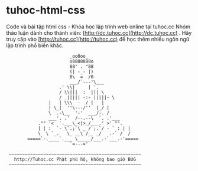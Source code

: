 # tuhoc-html-css
Code và bài tập html css - Khóa học lập trình web online tại tuhoc.cc 
Nhóm thảo luận dành cho thành viên: [http://dc.tuhoc.cc](http://dc.tuhoc.cc) .
Hãy truy cập vào [http://tuhoc.cc](http://tuhoc.cc) để học thêm nhiều ngôn ngữ lập trình phổ biến khác.


                            _oo0oo_
                            o8888888o
                            88" . "88
                            (| -_- |)
                            0\  =  /0
                            ___/`---'\___
                        .' \\|     | '.
                        / \\|||  :  ||| \
                        / _||||| -:- |||||- \
                    |   | \\\  -  / |   |
                    | \_|  ''\---/''  |_/ |
                    \  .-\__  '-'  ___/-. /
                    ___'. .'  /--.--\  `. .'___
                ."" '<  `.___\_<|>_/___.' >' "".
                | | :  `- \`.;`\ _ /`;.`/ - ` : | |
                \  \ `_.   \_ __\ /__ _/   .-` /  /
            =====`-.____`.___ \_____/___.-`___.-'=====
                            `=---='

     ~~~~~~~~~~~~~~~~~~~~~~~~~~~~~~~~~~~~~~~~~~~~~~~~~~
       http://Tuhoc.cc Phật phù hộ, không bao giờ BUG
     ~~~~~~~~~~~~~~~~~~~~~~~~~~~~~~~~~~~~~~~~~~~~~~~~~~
